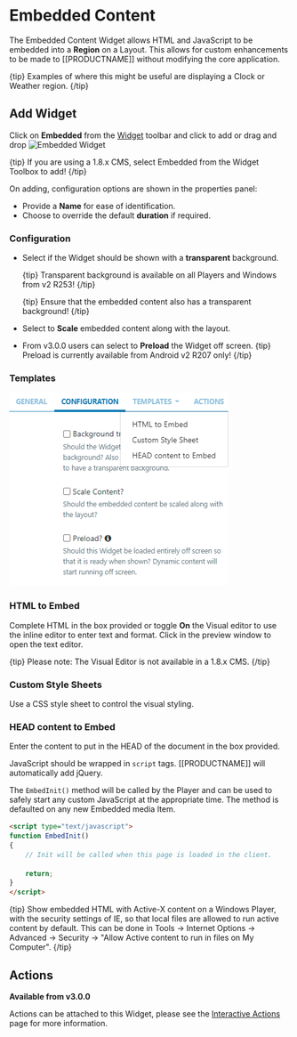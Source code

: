<!--toc=widgets-->

# Embedded Content

The Embedded Content Widget allows HTML and JavaScript to be embedded into a **Region** on a Layout. This allows for custom enhancements to be made to [[PRODUCTNAME]] without modifying the core application. 

{tip}
Examples of where this might be useful are displaying a Clock or Weather region.
{/tip}

## Add Widget

Click on **Embedded** from the [Widget](layouts_widgets.html) toolbar and click to add or drag and drop ![Embedded Widget](img\v2_media_embedded_widget.png)

{tip}
If you are using a 1.8.x CMS, select Embedded from the Widget Toolbox to add!
{/tip}

On adding, configuration options are shown in the properties panel:

- Provide a **Name** for ease of identification.
- Choose to override the default **duration** if required.

### Configuration

- Select if the Widget should be shown with a **transparent** background. 

  {tip}
  Transparent background is available on all Players and Windows from v2 R253!
  {/tip}

  {tip}
  Ensure that the embedded content also has a transparent background!
  {/tip}

- Select to **Scale** embedded content along with the layout.
- From v3.0.0 users can select to **Preload** the Widget off screen. 
  {tip}
  Preload is currently available from Android v2 R207 only!
  {/tip}

### Templates

![Embedded Templates](img\v3.1_media_embedded_templates.png)

### HTML to Embed

Complete HTML in the box provided or toggle **On** the Visual editor to use the inline editor to enter text and format. Click in the preview window to open the text editor.

{tip}
Please note: The Visual Editor is not available in a 1.8.x CMS.
{/tip}

### Custom Style Sheets

Use a CSS style sheet to control the visual styling.

### HEAD content to Embed

Enter the content to put in the HEAD of the document in the box provided.

JavaScript should be wrapped in `script` tags. [[PRODUCTNAME]] will automatically add jQuery.

The `EmbedInit()` method will be called by the Player and can be used to safely start any custom JavaScript at the appropriate time. The method is defaulted on any new Embedded media Item.

```html
<script type="text/javascript">
function EmbedInit()
{
    // Init will be called when this page is loaded in the client.

    return;
}
</script>
```

{tip}
Show embedded HTML with Active-X content on a Windows Player, with the security settings of IE, so that local files are allowed to run active content by default. This can be done in Tools -> Internet Options -> Advanced -> Security -> "Allow Active content to run in files on My Computer".
{/tip}

## Actions 

**Available from v3.0.0**

Actions can be attached to this Widget, please see the [Interactive Actions](layouts_interactive_actions.html)  page for more information.